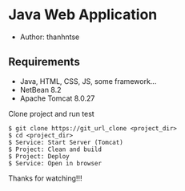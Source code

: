 # Java Web Application
* Author: thanhntse
## Requirements

* Java, HTML, CSS, JS, some framework...
* NetBean 8.2
* Apache Tomcat 8.0.27

Clone project and run test

```
$ git clone https://git_url_clone <project_dir>
$ cd <project_dir>
$ Service: Start Server (Tomcat)
$ Project: Clean and build
$ Project: Deploy
$ Service: Open in browser
```

Thanks for watching!!!

